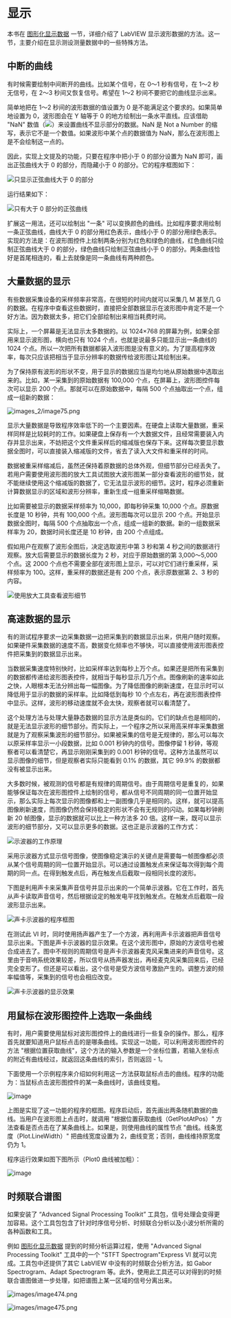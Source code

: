 # 显示 

本书在 [图形化显示数据](data_graph) 一节，详细介绍了 LabVIEW 显示波形数据的方法。这一节，主要介绍在显示测设测量数据中的一些特殊方法。


## 中断的曲线

有时候需要绘制中间断开的曲线。比如某个信号，在 0～1 秒有信号，在 1～2 秒无信号，在 2～3 秒间又恢复信号。希望在 1～2 秒间不要把它的曲线显示出来。

简单地把在 1～2 秒间的波形数据的值设置为 0 是不能满足这个要求的。如果简单地设置为 0，波形图会在 Y 轴等于 0 的地方绘制出一条水平直线。应该借助 "NaN" 数值（![](images/image466.png)）来设置曲线不显示部分的数据。NaN 是 Not a
Number 的缩写，表示它不是一个数值。如果波形中某个点的数据值为 NaN，那么在波形图上是不会绘制这一点的。

因此，实现上文提及的功能，只要在程序中把小于 0 的部分设置为 NaN 即可，画出正弦曲线大于 0 的部分，而隐藏小于 0 的部分。它的程序框图如下：

![](images/image467.png "只显示正弦曲线大于 0 的部分")

运行结果如下：

![](images/image468.png "只有大于 0 部分的正弦曲线")

扩展这一用法，还可以绘制出 "一条" 可以变换颜色的曲线。比如程序要求用绘制一条正弦曲线，曲线大于 0 的部分用红色表示，曲线小于 0 的部分用绿色表示。实现的方法是：在波形图控件上绘制两条分别为红色和绿色的曲线，红色曲线只绘制正弦曲线大于 0 的部分，绿色曲线只绘制正弦曲线小于 0 的部分。两条曲线恰好是首尾相连的，看上去就像是同一条曲线有两种颜色。

## 大量数据的显示

有些数据采集设备的采样频率非常高，在很短的时间内就可以采集几 M 甚至几 G 的数据。在程序中查看这些数据时，直接把全部数据显示在波形图中肯定不是一个好方法。因为数据太多，把它们全部绘制出来相当耗费时间。

实际上，一个屏幕是无法显示太多数据的。以 1024×768 的屏幕为例，如果全部用来显示波形图，横向也只有 1024 个点，也就是说最多只能显示出一条曲线的 1024 个点。所以一次把所有数据都装入波形图是没有意义的。为了提高程序效率，每次只应该把相当于显示分辨率的数据传给波形图让其绘制出来。

为了保持原有波形的形状不变，用于显示的数据应当是均匀地从原始数据中选取出来的。比如，某一采集到的原始数据有 100,000 个点，在屏幕上，波形图控件每次可以显示 200 个点。那就可以在原始数据中，每隔 500 个点抽取出一个点，组成一组新的数据：

![images_2/image75.png](images_2/image75.png "降采样显示数据")

显示大量数据是导致程序效率低下的一个主要因素。在硬盘上读取大量数据，重采样同样是比较耗时的工作。如果硬盘上保存有一个大数据文件，且经常需要装入内存并显示出来，不妨把这个文件重采样后的缩减版也保存下来。这样每次要显示数据全图时，可以直接装入缩减版的文件，省去了读入大文件和重采样的时间。

数据被重采样缩减后，虽然还保持着原数据的总体外观，但细节部分已经丢失了。若用户需要使用波形图的放大工具试图放大波形图某一部分查看波形的细节处，就不能继续使用这个缩减版的数据了，它无法显示波形的细节。这时，程序必须重新计算数据显示的区域和波形分辨率，重新生成一组重采样缩略数据。

比如需要被显示的数据采样频率为 10,000，即每秒钟采集 10,000 个点。原数据长度是 10 秒钟，共有 100,000 个点。波形图每次可以显示 200 个点。开始显示数据全图时，每隔 500 个点抽取出一个点，组成一组新的数据。新的一组数据采样率为 20，数据时间长度还是 10 秒钟，由 200 个点组成。

假如用户在观察了波形全图后，决定选取波形中第 3 秒和第 4 秒之间的数据进行观察。放大后需要显示的数据长度为 2 秒，对应于原始数据的第 3,000～5,000 个点。这 2000 个点也不需要全部在波形图上显示，可以对它们进行重采样，采样频率为 100。这样，重采样的数据还是有 200 个点，表示原数据第 2、3 秒的内容。

![](images/image469.png "使用放大工具查看波形细节")

## 高速数据的显示

有的测试程序要求一边采集数据一边把采集到的数据显示出来，供用户随时观察。如果硬件采集数据的速度不高，数据变化频率也不够快，可以直接使用波形图表控件把采集到的数据显示出来。

当数据采集速度特别快时，比如采样率达到每秒上万个点。如果还是把所有采集到的数据都传递给波形图表控件，就相当于每秒显示几万个点。图像刷新的速率如此之快，人眼根本无法分辨出每一幅图像。为了降低图像的刷新速度，在显示时可以降低用于显示的数据的采样率。比如降低到每秒 10 个点左右，再在波形图表控件中显示。这样，波形的移动速度就不会太快，观察者就可以看清楚了。

这个处理方法与处理大量静态数据的显示方法是类似的。它们的缺点也是相同的，就是无法显示波形的细节部分。而实际上，一个程序之所以采用高采样率采集数据就是为了观察采集波形的细节部分。如果被采集的信号是无规律的，那么可以每次以原采样率显示一小段数据，比如 0.001 秒钟内的信号。图像停留 1 秒钟，等观察者可以看清楚它，再显示刚刚采集到的 0.001 秒钟的信号。这种方法虽然可以显示图像的细节，但是观察者实际只能看到 0.1% 的数据，其它 99.9% 的数据都没有被显示出来。

大多数时候，被观测的信号都是有规律的周期信号。由于周期信号是重复的，如果能够保证每次在波形图控件上绘制的信号，都从信号不同周期的同一位置开始显示，那么实际上每次显示的图像都和上一副图像几乎是相同的。这样，就可以提高图像刷新速度，而图像仍然会保持稳定的形状不会有无规则的闪动。如果每秒钟刷新 20 帧图像，显示的数据就可以比上一种方法多 20 倍。这样一来，既可以显示波形的细节部分，又可以显示更多的数据。这也正是示波器的工作方式：

![](images_2/z003.png "示波器的工作原理")

采用示波器方式显示信号图像，使图像稳定演示的关键点是需要每一帧图像都必须从某个信号周期的同一位置开始显示。可以通过设置触发点来保证每次得到每个周期的同一点。在得到触发点后，再在触发点后截取一段相同长度的波形。

下图是利用声卡来采集声音信号并显示出来的一个简单示波器。它在工作时，首先从声卡读取声音信号，然后根据设定的触发电平找到触发点。在触发点后截取一段波形显示出来。

![](images/image470.png "声卡示波器的程序框图")


在测试此 VI 时，同时使用扬声器产生了一个方波，再利用声卡示波器把声音信号显示出来。下图是声卡示波器的显示效果。在这个波形图中，原始的方波信号也被合成进去了。图中不规则的周期信号是声卡示波器麦克风采集进来的声音信号。这里由于音响系统效果较差，所以信号从扬声器发出，再经麦克风采集回来后，已经完全变形了。但还是可以看出，这个信号是受方波信号激励产生的。调整方波的频率幅值等，采集到的信号也会相应改变。

![](images/image471.png "声卡示波器的显示效果")


## 用鼠标在波形图控件上选取一条曲线

有时，用户需要使用鼠标对波形图控件上的曲线进行一些复杂的操作。那么，程序首先就要知道用户鼠标点击的是哪条曲线。实现这一功能，可以利用波形图控件的方法 "根据位置获取曲线"，这个方法的输入参数是一个坐标位置，若输入坐标点的附近有曲线经过，就返回这条曲线的索引，否则返回 - 1。

下面使用一个示例程序来介绍如何利用这一方法获取鼠标点击的曲线。程序的功能为：当鼠标点击波形图控件的某一条曲线时，该曲线变粗。

![image](images/image476.png "获取鼠标点击的曲线的程序框图")

上图是实现了这一功能的程序的框图。程序启动后，首先画出两条随机数据的曲线。当用户在波形图上点击时，就调用 "根据位置获取曲线（GetPlotAtPos）" 方法查看是否点击在了某条曲线上。如果是，则使用曲线的属性节点 "曲线。线条宽度（Plot.LineWidth）" 把曲线宽度设置为 2，曲线变宽；否则，曲线维持原宽度仍为 1。

程序运行效果如图下图所示（Plot0 曲线被加粗）：

![image](images/image477.png "Plot0 曲线被选中后加粗")

## 时频联合谱图

如果安装了 “Advanced Signal Processing Toolkit” 工具包，信号处理会变得更加容易。这个工具包包含了针对时序信号分析、时频联合分析以及小波分析所需的各种函数和工具。

例如 [图形化显示数据](data_graph#时频联合谱图) 提到的时频分析运算过程，使用 "Advanced Signal Processing Toolkit" 工具中的一个 "STFT Spectrogram"Express VI 就可以完成。工具包中还提供了其它 LabVIEW 中没有的时频联合分析方法，如 Gabor Spectrogram、Adapt Spectrogram 等。此外，使用此工具还可以对得到的时频联合谱图做进一步处理，如把谱图上某一区域的信号分离出来。

![images/image474.png](images/image474.png "使用 STFT Spectrogram Express VI 计算信号的时频联合谱图")

![images/image475.png](images/image475.png "STFT Spectrogram Express VI 的配置对话框")